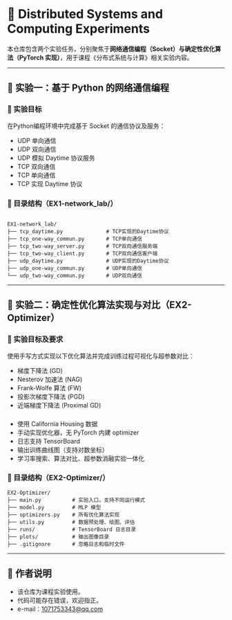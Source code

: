 
# 📘 Distributed Systems and Computing Experiments

本仓库包含两个实验任务，分别聚焦于**网络通信编程（Socket）**与**确定性优化算法（PyTorch 实现）**，用于课程《分布式系统与计算》相关实验内容。

---

## 🧪 实验一：基于 Python 的网络通信编程

### 🎯 实验目标

在Python编程环境中完成基于 Socket 的通信协议及服务：

- UDP 单向通信
- UDP 双向通信
- UDP 模拟 Daytime 协议服务
- TCP 双向通信
- TCP 单向通信
- TCP 实现 Daytime 协议

### 📂 目录结构（EX1-network_lab/）

```

EX1-network_lab/
├── tcp_daytime.py              # TCP实现的Daytime协议
├── tcp_one-way_commun.py       # TCP单向通信
├── tcp_two-way_server.py       # TCP双向通信服务端
├── tcp_two-way_client.py       # TCP双向通信客户端
├── udp_daytime.py              # UDP实现的Daytime协议
├── udp_one-way_commun.py       # UDP单向通信
└── udp_two-way_commun.py       # UDP双向通信
```

---

## 🧪 实验二：确定性优化算法实现与对比（EX2-Optimizer）

### 🎯 实验目标及要求

使用手写方式实现以下优化算法并完成训练过程可视化与超参数对比：

- 梯度下降法 (GD)
- Nesterov 加速法 (NAG)
- Frank-Wolfe 算法 (FW)
- 投影次梯度下降法 (PGD)
- 近端梯度下降法 (Proximal GD)

### 

- 使用 California Housing 数据
- 手动实现优化器，无 PyTorch 内建 optimizer
- 日志支持 TensorBoard
- 输出训练曲线图（支持对数坐标）
- 学习率搜索、算法对比、超参数消融实验一体化

### 📂 目录结构（EX2-Optimizer/）

```
EX2-Optimizer/
├── main.py          # 实验入口，支持不同运行模式
├── model.py         # MLP 模型
├── optimizers.py    # 所有优化算法实现
├── utils.py         # 数据预处理、绘图、评估
├── runs/            # TensorBoard 日志目录
├── plots/           # 输出图像目录
├── .gitignore       # 忽略日志和临时文件
```
---

## 🤝 作者说明

- 该仓库为课程实验使用。
- 代码可能存在错误，欢迎指正。
- e-mail：1071753343@qq.com
